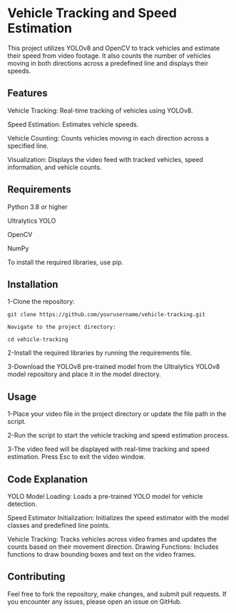 # Vehicle Tracking and Speed Estimation

This project utilizes YOLOv8 and OpenCV to track vehicles and estimate their speed from video footage. It also counts the number of vehicles moving in both directions across a predefined line and displays their speeds.

## Features
Vehicle Tracking: Real-time tracking of vehicles using YOLOv8.

Speed Estimation: Estimates vehicle speeds.

Vehicle Counting: Counts vehicles moving in each direction across a specified line.

Visualization: Displays the video feed with tracked vehicles, speed information, and vehicle counts.

## Requirements

Python 3.8 or higher

Ultralytics YOLO

OpenCV

NumPy

To install the required libraries, use pip.

## Installation

1-Clone the repository:

    git clone https://github.com/yourusername/vehicle-tracking.git

    Navigate to the project directory:

    cd vehicle-tracking

2-Install the required libraries by running the requirements file.

3-Download the YOLOv8 pre-trained model from the Ultralytics YOLOv8 model repository and place it in the model directory.

## Usage

1-Place your video file in the project directory or update the file path in the script.

2-Run the script to start the vehicle tracking and speed estimation process.

3-The video feed will be displayed with real-time tracking and speed estimation. Press Esc to exit the video window.

## Code Explanation

YOLO Model Loading: Loads a pre-trained YOLO model for vehicle detection.

Speed Estimator Initialization: Initializes the speed estimator with the model classes and predefined line points.

Vehicle Tracking: Tracks vehicles across video frames and updates the counts based on their movement direction.
Drawing Functions: Includes functions to draw bounding boxes and text on the video frames.

## Contributing
Feel free to fork the repository, make changes, and submit pull requests. If you encounter any issues, please open an issue on GitHub.

